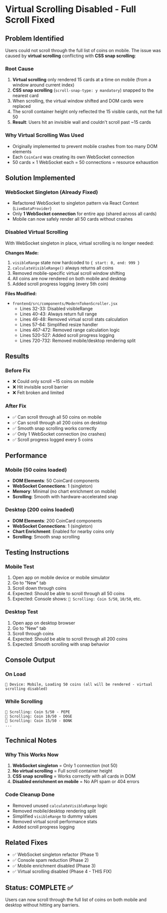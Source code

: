 # Virtual Scrolling Disabled - Full Scroll Fixed

## Problem Identified
Users could not scroll through the full list of coins on mobile. The issue was caused by **virtual scrolling** conflicting with **CSS snap scrolling**:

### Root Cause
1. **Virtual scrolling** only rendered 15 cards at a time on mobile (from a window around current index)
2. **CSS snap scrolling** (`scroll-snap-type: y mandatory`) snapped to the nearest card
3. When scrolling, the virtual window shifted and DOM cards were replaced
4. The scroll container height only reflected the 15 visible cards, not the full 50
5. **Result**: Users hit an invisible wall and couldn't scroll past ~15 cards

### Why Virtual Scrolling Was Used
- Originally implemented to prevent mobile crashes from too many DOM elements
- Each `CoinCard` was creating its own WebSocket connection
- 50 cards × 1 WebSocket each = 50 connections = resource exhaustion

## Solution Implemented

### WebSocket Singleton (Already Fixed)
- Refactored WebSocket to singleton pattern via React Context (`LiveDataProvider`)
- Only **1 WebSocket connection** for entire app (shared across all cards)
- Mobile can now safely render all 50 cards without crashes

### Disabled Virtual Scrolling
With WebSocket singleton in place, virtual scrolling is no longer needed:

**Changes Made:**
1. `visibleRange` state now hardcoded to `{ start: 0, end: 999 }`
2. `calculateVisibleRange()` always returns all coins
3. Removed mobile-specific virtual scroll window shifting
4. All coins are now rendered on both mobile and desktop
5. Added scroll progress logging (every 5th coin)

**Files Modified:**
- `frontend/src/components/ModernTokenScroller.jsx`
  - Lines 32-33: Disabled visibleRange
  - Lines 40-43: Always return full range
  - Lines 46-48: Removed virtual scroll stats calculation
  - Lines 57-64: Simplified resize handler
  - Lines 467-472: Removed range calculation logic
  - Lines 520-527: Added scroll progress logging
  - Lines 720-732: Removed mobile/desktop rendering split

## Results

### Before Fix
- ❌ Could only scroll ~15 coins on mobile
- ❌ Hit invisible scroll barrier
- ❌ Felt broken and limited

### After Fix
- ✅ Can scroll through all 50 coins on mobile
- ✅ Can scroll through all 200 coins on desktop
- ✅ Smooth snap scrolling works correctly
- ✅ Only 1 WebSocket connection (no crashes)
- ✅ Scroll progress logged every 5 coins

## Performance

### Mobile (50 coins loaded)
- **DOM Elements**: 50 CoinCard components
- **WebSocket Connections**: 1 (singleton)
- **Memory**: Minimal (no chart enrichment on mobile)
- **Scrolling**: Smooth with hardware-accelerated snap

### Desktop (200 coins loaded)
- **DOM Elements**: 200 CoinCard components
- **WebSocket Connections**: 1 (singleton)
- **Chart Enrichment**: Enabled for nearby coins only
- **Scrolling**: Smooth snap scrolling

## Testing Instructions

### Mobile Test
1. Open app on mobile device or mobile simulator
2. Go to "New" tab
3. Scroll down through coins
4. Expected: Should be able to scroll through all 50 coins
5. Expected: Console shows: `📜 Scrolling: Coin 5/50`, `10/50`, etc.

### Desktop Test
1. Open app on desktop browser
2. Go to "New" tab
3. Scroll through coins
4. Expected: Should be able to scroll through all 200 coins
5. Expected: Smooth scrolling with snap behavior

## Console Output

### On Load
```
📱 Device: Mobile, Loading 50 coins (all will be rendered - virtual scrolling disabled)
```

### While Scrolling
```
📜 Scrolling: Coin 5/50 - PEPE
📜 Scrolling: Coin 10/50 - DOGE
📜 Scrolling: Coin 15/50 - BONK
...
```

## Technical Notes

### Why This Works Now
1. **WebSocket singleton** = Only 1 connection (not 50)
2. **No virtual scrolling** = Full scroll container height
3. **CSS snap scrolling** = Works correctly with all cards in DOM
4. **Disabled enrichment on mobile** = No API spam or 404 errors

### Code Cleanup Done
- Removed unused `calculateVisibleRange` logic
- Removed mobile/desktop rendering split
- Simplified `visibleRange` to dummy values
- Removed virtual scroll performance stats
- Added scroll progress logging

## Related Fixes
- ✅ WebSocket singleton refactor (Phase 1)
- ✅ Console spam reduction (Phase 2)
- ✅ Mobile enrichment disabled (Phase 3)
- ✅ Virtual scrolling disabled (Phase 4 - THIS FIX)

## Status: COMPLETE ✅

Users can now scroll through the full list of coins on both mobile and desktop without hitting any barriers.
